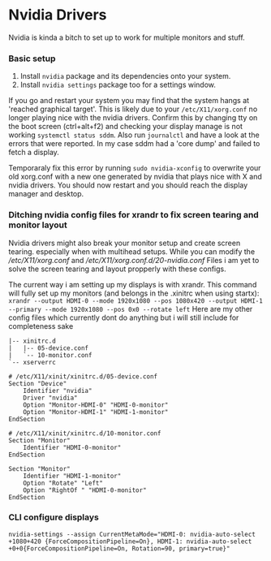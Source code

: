 # Nvidia Drivers

Nvidia is kinda a bitch to set up to work for multiple monitors and stuff.

### Basic setup

1. Install ```nvidia``` package and its dependencies onto your system.
2. Install ```nvidia settings``` package too for a settings window.

If you go and restart your system you may find that the system hangs at 'reached graphical target'.
This is likely due to your ```/etc/X11/xorg.conf``` no longer playing nice with the nvidia drivers.
Confirm this by changing tty on the boot screen (ctrl+alt+f2) and checking your display manage is not working ```systemctl status sddm```. Also run ```journalctl``` and have a look at the errors that were reported. In my case sddm had a 'core dump' and failed to fetch a display.

Temporaraly fix this error by running ```sudo nvidia-xconfig``` to overwrite your old xorg.conf with a new one generated by nvidia that plays nice with X and nvidia drivers. You should now restart and you should reach the display manager and desktop.

### Ditching nvidia config files for xrandr to fix screen tearing and monitor layout

Nvidia drivers might also break your monitor setup and create screen tearing. especially when with multihead setups.
While you can modify the */etc/X11/xorg.conf* and */etc/X11/xorg.conf.d/20-nvidia.conf* Files i am yet to solve the screen tearing and layout propperly with these configs.

The current way i am setting up my displays is with xrandr. This command will fully set up my monitors (and belongs in the .xinitrc when using startx):
```xrandr --output HDMI-0 --mode 1920x1080 --pos 1080x420 --output HDMI-1 --primary --mode 1920x1080 --pos 0x0 --rotate left```
Here are my other config files which currently dont do anything but i will still include for completeness sake

```none
|-- xinitrc.d
|   |-- 05-device.conf
|   `-- 10-monitor.conf
`-- xserverrc
```

```none
# /etc/X11/xinit/xinitrc.d/05-device.conf
Section "Device"
    Identifier "nvidia"
    Driver "nvidia"
    Option "Monitor-HDMI-0" "HDMI-0-monitor"
    Option "Monitor-HDMI-1" "HDMI-1-monitor"
EndSection
```

```none
# /etc/X11/xinit/xinitrc.d/10-monitor.conf
Section "Monitor"
    Identifier "HDMI-0-monitor"
EndSection

Section "Monitor"
    Identifier "HDMI-1-monitor"
    Option "Rotate" "Left"
    Option "RightOf " "HDMI-0-monitor"
EndSection
```

### CLI configure displays

```nvidia-settings --assign CurrentMetaMode="HDMI-0: nvidia-auto-select +1080+420 {ForceCompositionPipeline=On}, HDMI-1: nvidia-auto-select +0+0{ForceCompositionPipeline=On, Rotation=90, primary=true}"```
